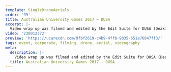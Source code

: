 ```yaml
---
template: SingleDroneAerials
order: '99'
title: Australian University Games 2017 – DUSA
excerpt: |-
  Video wrap up was filmed and edited by the Edit Suite for DUSA (Deakin Uni Student Association) at the 2017 Australian University Games. This video production highlights first hand accounts of students participating at the 2017 Australian University Games – how DUSA and Deakin have helped many students create fantastic memories about their time competing, making new friends and experiencing the Aus Uni Games!
video: '238012372'
preview: 'https://ucarecdn.com/9fbf2619-c4b9-4ffb-9035-651a76847ff3/'
tags: event, corporate, filming, drone, aerial, videography
meta:
  description: |-
    Video wrap up was filmed and edited by the Edit Suite for DUSA (Deakin Uni Student Association) at the 2017 Australian University Games. This video production highlights first hand accounts of students participating at the 2017 Australian University Games – how DUSA and Deakin have helped many students create fantastic memories about their time competing, making new friends and experiencing the Aus Uni Games!
  title: Australian University Games 2017 – DUSA
---
```

